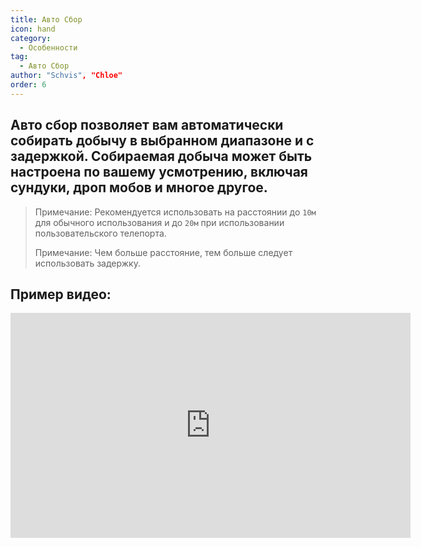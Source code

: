 ```yaml
---
title: Авто Сбор
icon: hand
category:
  - Особенности
tag:
  - Авто Сбор
author: "Schvis", "Chloe"
order: 6
---
```


## Авто сбор позволяет вам автоматически собирать добычу в выбранном диапазоне и с задержкой. Собираемая добыча может быть настроена по вашему усмотрению, включая сундуки, дроп мобов и многое другое.
> Примечание: Рекомендуется использовать на расстоянии до `10м` для обычного использования и до `20м` при использовании пользовательского телепорта.
> 
> Примечание: Чем больше расстояние, тем больше следует использовать задержку.

## Пример видео:

<div class="iframe-container"><iframe width="640" height="360" src="https://www.youtube.com/embed/wUyI2XO_Z4E?list=PL5eI1Tb64p56g27qfYk7VuFTz4FK6YrKa" title="Korepi - Авто Сбор" frameborder="0" allow="accelerometer; autoplay; clipboard-write; encrypted-media; gyroscope; picture-in-picture; web-share" allowfullscreen></iframe></div>
